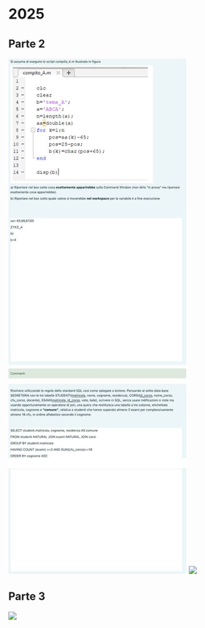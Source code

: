 # 2025

## Parte 2
![](/Dati/Studio/III_Anno/InfoMed/Temi_d'esame/1app_2025/parte_2.jpg)
![](https://cdn.discordapp.com/attachments/618754587612020736/1388077154037665792/image.png?ex=6864f116&is=68639f96&hm=3b2cbe8f072adf51f2582e0fffd50fb88866d4d3572e0b82b62dbde9d61b48c9&)
## Parte 3
![](https://cdn.discordapp.com/attachments/618754587612020736/1388077154667069440/image.png?ex=6864f116&is=68639f96&hm=6efcd60179c236572f07ce22abcbab9f202ee82a3091fc3977c8593fadbbce49&)
